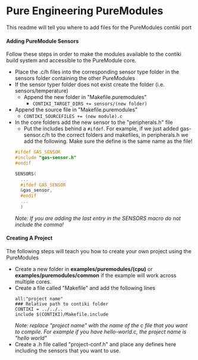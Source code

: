 # Pure Engineering PureModules

This readme will tell you where to add files for the PureModules contiki port

#### Adding PureModule Sensors

Follow these steps in order to make the modules available to the contiki build system and accessible to the PureModule core.

- Place the .c/h files into the corresponding sensor type folder in the sensors folder containing the other PureModules
- If the sensor typer folder does not exist create the folder (i.e. sensors/temperature)
  - Append the new folder in "Makefile.puremodules"
    - `CONTIKI_TARGET_DIRS += sensors/(new folder)`
- Append the source file in "Makefile.puremodules"
  - `CONTIKI_SOURCEFILES += (new module).c`
- In the core folders add the new sensor to the "peripherals.h" file
  - Put the includes behind a `#ifdef`. For example, if we just added gas-sensor.c/h to the correct folders and makefiles, in peripherals.h we add the following. Make sure the define is the same name as the file!
  ```c
  #ifdef GAS_SENSOR
  #include "gas-sensor.h"
  #endif

  SENSORS(
    ...
    #ifdef GAS_SENSOR
    &gas_sensor,
    #endif
    ...
    )
  ```
  *Note: If you are adding the last entry in the SENSORS macro do not include the comma!*

#### Creating A Project
The following steps will teach you how to create your own project using the PureModules

- Create a new folder in **examples/puremodules/(cpu)** or **examples/puremodules/common** if the example will work across multiple cores.
- Create a file called "Makefile" and add the following lines
  ```Make
  all:"project name"
  ### Relative path to contiki folder
  CONTIKI = ../../..
  include $(CONTIKI)/Makefile.include
  ```
  *Note: replace "project name" with the name of the c file that you want to compile. For example if you have hello-world.c, the project name is "hello world"*
- Create a .h file called "project-conf.h" and place any defines here including the sensors that you want to use.
